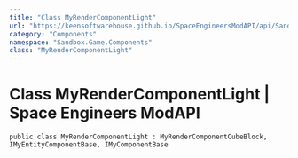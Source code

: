 ```yaml
---
title: "Class MyRenderComponentLight"
url: "https://keensoftwarehouse.github.io/SpaceEngineersModAPI/api/Sandbox.Game.Components.MyRenderComponentLight.html"
category: "Components"
namespace: "Sandbox.Game.Components"
class: "MyRenderComponentLight"
---
```


# Class MyRenderComponentLight | Space Engineers ModAPI

```
public class MyRenderComponentLight : MyRenderComponentCubeBlock, IMyEntityComponentBase, IMyComponentBase
```